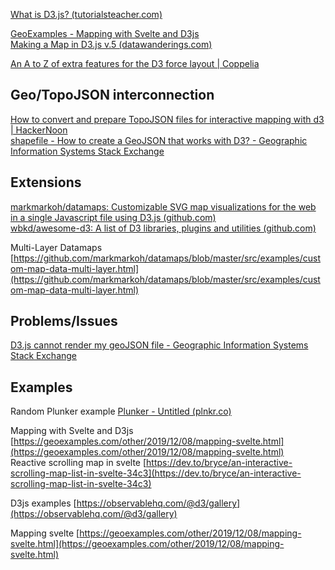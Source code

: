[What is D3.js? (tutorialsteacher.com)](https://www.tutorialsteacher.com/d3js/what-is-d3js)  
  
[GeoExamples - Mapping with Svelte and D3js](https://geoexamples.com/other/2019/12/08/mapping-svelte.html/)  
[Making a Map in D3.js v.5 (datawanderings.com)](https://datawanderings.com/2018/10/28/making-a-map-in-d3-js-v-5/)  
  
[An A to Z of extra features for the D3 force layout | Coppelia](http://coppelia.io/2014/07/an-a-to-z-of-extra-features-for-the-d3-force-layout/)  
  
  

## Geo/TopoJSON interconnection

  
[How to convert and prepare TopoJSON files for interactive mapping with d3 | HackerNoon](https://hackernoon.com/how-to-convert-and-prepare-topojson-files-for-interactive-mapping-with-d3-499cf0ced5f)  
[shapefile - How to create a GeoJSON that works with D3? - Geographic Information Systems Stack Exchange](https://gis.stackexchange.com/questions/39277/how-to-create-a-geojson-that-works-with-d3?rq=1)  
  

## Extensions

  
[markmarkoh/datamaps: Customizable SVG map visualizations for the web in a single Javascript file using D3.js (github.com)](https://github.com/markmarkoh/datamaps)  
[wbkd/awesome-d3: A list of D3 libraries, plugins and utilities (github.com)](https://github.com/wbkd/awesome-d3)  

 Multi-Layer Datamaps [https://github.com/markmarkoh/datamaps/blob/master/src/examples/custom-map-data-multi-layer.html](https://github.com/markmarkoh/datamaps/blob/master/src/examples/custom-map-data-multi-layer.html)

## Problems/Issues

  
[D3.js cannot render my geoJSON file - Geographic Information Systems Stack Exchange](https://gis.stackexchange.com/questions/124554/d3-js-cannot-render-my-geojson-file)  
  

## Examples

  
Random Plunker example [Plunker - Untitled (plnkr.co)](https://plnkr.co/edit/jVbClD4cQCbdPpxGFlYj?p=preview&preview)

Mapping with Svelte and D3js [https://geoexamples.com/other/2019/12/08/mapping-svelte.html](https://geoexamples.com/other/2019/12/08/mapping-svelte.html)  
Reactive scrolling map in svelte [https://dev.to/bryce/an-interactive-scrolling-map-list-in-svelte-34c3](https://dev.to/bryce/an-interactive-scrolling-map-list-in-svelte-34c3)  
  
D3js examples [https://observablehq.com/@d3/gallery](https://observablehq.com/@d3/gallery)

Mapping svelte [https://geoexamples.com/other/2019/12/08/mapping-svelte.html](https://geoexamples.com/other/2019/12/08/mapping-svelte.html)